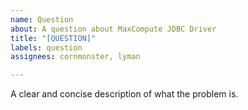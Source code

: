 ```yaml
---
name: Question
about: A question about MaxCompute JDBC Driver
title: "[QUESTION]"
labels: question
assignees: cornmonster, lyman

---
```


A clear and concise description of what the problem is.
